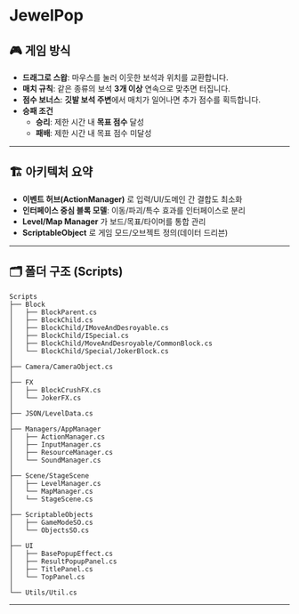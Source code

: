 # JewelPop

## 🎮 게임 방식

- **드래그로 스왑**: 마우스를 눌러 이웃한 보석과 위치를 교환합니다.
- **매치 규칙**: 같은 종류의 보석 **3개 이상** 연속으로 맞추면 터집니다.
- **점수 보너스**: **깃발 보석 주변**에서 매치가 일어나면 추가 점수를 획득합니다.
- **승패 조건**
  - **승리**: 제한 시간 내 **목표 점수** 달성
  - **패배**: 제한 시간 내 목표 점수 미달성

---

## 🏗 아키텍처 요약

- **이벤트 허브(ActionManager)** 로 입력/UI/도메인 간 결합도 최소화
- **인터페이스 중심 블록 모델**: 이동/파괴/특수 효과를 인터페이스로 분리
- **Level/Map Manager** 가 보드/목표/타이머를 통합 관리
- **ScriptableObject** 로 게임 모드/오브젝트 정의(데이터 드리븐)

---

## 🗂 폴더 구조 (Scripts)

```
Scripts
├── Block
│   ├── BlockParent.cs
│   ├── BlockChild.cs
│   ├── BlockChild/IMoveAndDesroyable.cs
│   ├── BlockChild/ISpecial.cs
│   ├── BlockChild/MoveAndDesroyable/CommonBlock.cs
│   └── BlockChild/Special/JokerBlock.cs
│
├── Camera/CameraObject.cs
│
├── FX
│   ├── BlockCrushFX.cs
│   └── JokerFX.cs
│
├── JSON/LevelData.cs
│
├── Managers/AppManager
│   ├── ActionManager.cs
│   ├── InputManager.cs
│   ├── ResourceManager.cs
│   └── SoundManager.cs
│
├── Scene/StageScene
│   ├── LevelManager.cs
│   └── MapManager.cs
│   └── StageScene.cs
│
├── ScriptableObjects
│   ├── GameModeSO.cs
│   └── ObjectsSO.cs
│
├── UI
│   ├── BasePopupEffect.cs
│   ├── ResultPopupPanel.cs
│   ├── TitlePanel.cs
│   └── TopPanel.cs
│
└── Utils/Util.cs
```

---

